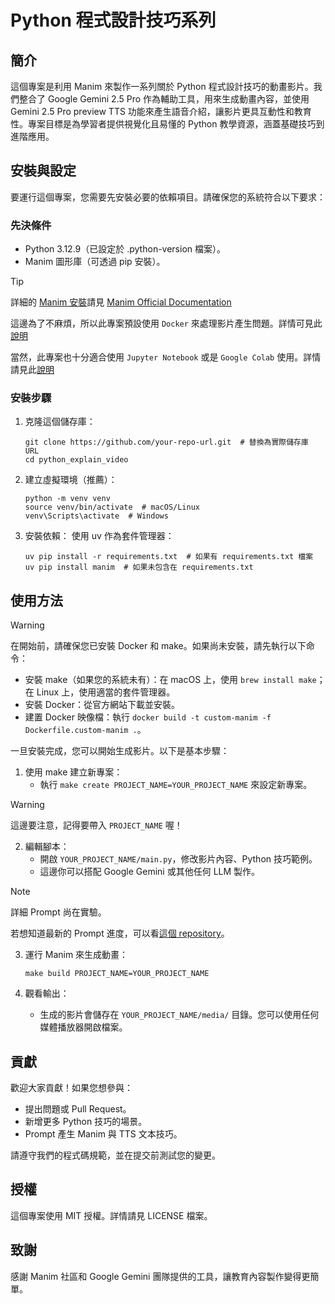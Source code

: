 # Python 程式設計技巧系列

## 簡介
這個專案是利用 Manim 來製作一系列關於 Python 程式設計技巧的動畫影片。我們整合了 Google Gemini 2.5 Pro 作為輔助工具，用來生成動畫內容，並使用 Gemini 2.5 Pro preview TTS 功能來產生語音介紹，讓影片更具互動性和教育性。專案目標是為學習者提供視覺化且易懂的 Python 教學資源，涵蓋基礎技巧到進階應用。

## 安裝與設定
要運行這個專案，您需要先安裝必要的依賴項目。請確保您的系統符合以下要求：

### 先決條件
- Python 3.12.9（已設定於 .python-version 檔案）。
- Manim 圖形庫（可透過 pip 安裝）。

> [!TIP]
> 詳細的 [Manim 安裝](https://docs.manim.community/en/stable/installation.html)請見 [Manim Official Documentation](https://docs.manim.community/en/stable/index.html)
>
> 這邊為了不麻煩，所以此專案預設使用 `Docker` 來處理影片產生問題。詳情可見此[說明](https://docs.manim.community/en/stable/installation/docker.html)
>
> 當然，此專案也十分適合使用 `Jupyter Notebook` 或是 `Google Colab` 使用。詳情請見此[說明](https://docs.manim.community/en/stable/installation/jupyter.html)

### 安裝步驟
1. 克隆這個儲存庫：
   ```
   git clone https://github.com/your-repo-url.git  # 替換為實際儲存庫 URL
   cd python_explain_video
   ```

2. 建立虛擬環境（推薦）：
   ```
   python -m venv venv
   source venv/bin/activate  # macOS/Linux
   venv\Scripts\activate  # Windows
   ```

3. 安裝依賴：
   使用 uv 作為套件管理器：
   ```
   uv pip install -r requirements.txt  # 如果有 requirements.txt 檔案
   uv pip install manim  # 如果未包含在 requirements.txt
   ```

## 使用方法
> [!WARNING]
> 在開始前，請確保您已安裝 Docker 和 make。如果尚未安裝，請先執行以下命令：
> - 安裝 make（如果您的系統未有）：在 macOS 上，使用 `brew install make`；在 Linux 上，使用適當的套件管理器。
> - 安裝 Docker：從官方網站下載並安裝。
> - 建置 Docker 映像檔：執行 `docker build -t custom-manim -f Dockerfile.custom-manim .`。

一旦安裝完成，您可以開始生成影片。以下是基本步驟：

1. 使用 make 建立新專案：
   - 執行 `make create PROJECT_NAME=YOUR_PROJECT_NAME` 來設定新專案。

> [!WARNING]
> 這邊要注意，記得要帶入 `PROJECT_NAME` 喔！

2. 編輯腳本：
   - 開啟 `YOUR_PROJECT_NAME/main.py`，修改影片內容、Python 技巧範例。
   - 這邊你可以搭配 Google Gemini 或其他任何 LLM 製作。

> [!NOTE]
> 詳細 Prompt 尚在實驗。
> 
> 若想知道最新的 Prompt 進度，可以看[這個 repository](https://github.com/CXPhoenix/prompt-engineer)。

3. 運行 Manim 來生成動畫：
   ```
   make build PROJECT_NAME=YOUR_PROJECT_NAME
   ```

4. 觀看輸出：
   - 生成的影片會儲存在 `YOUR_PROJECT_NAME/media/` 目錄。您可以使用任何媒體播放器開啟檔案。

## 貢獻
歡迎大家貢獻！如果您想參與：
- 提出問題或 Pull Request。
- 新增更多 Python 技巧的場景。
- Prompt 產生 Manim 與 TTS 文本技巧。

請遵守我們的程式碼規範，並在提交前測試您的變更。

## 授權
這個專案使用 MIT 授權。詳情請見 LICENSE 檔案。

## 致謝
感謝 Manim 社區和 Google Gemini 團隊提供的工具，讓教育內容製作變得更簡單。
